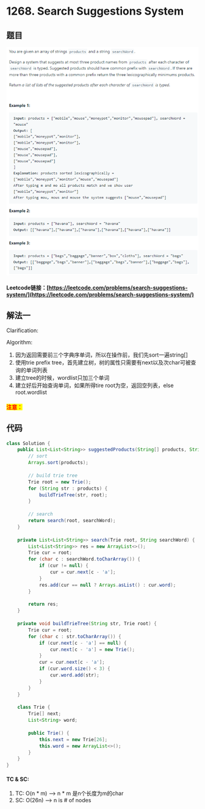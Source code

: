 # 1268. Search Suggestions System

## 题目

![](<../../.gitbook/assets/image (32) (1) (1).png>)

#### Leetcode链接：[https://leetcode.com/problems/search-suggestions-system/](https://leetcode.com/problems/search-suggestions-system/)

## 解法一

Clarification:&#x20;

Algorithm:&#x20;

1. 因为返回需要前三个字典序单词，所以在操作前，我们先sort一遍string\[]
2. 使用trie prefix tree，首先建立树，树的属性只需要有next以及次char可被查询的单词列表
3. 建立tree的时候，wordlist只加三个单词
4. 建立好后开始查询单词，如果所得tire root为空，返回空列表，else root.wordlist

#### <mark style="color:red;">注意：</mark>

## 代码

```java
class Solution {
    public List<List<String>> suggestedProducts(String[] products, String searchWord) {
        // sort
        Arrays.sort(products);
        
        // build trie tree
        Trie root = new Trie();
        for (String str : products) {
            buildTrieTree(str, root);
        }
        
        // search
        return search(root, searchWord);
    }
    
    private List<List<String>> search(Trie root, String searchWord) {
        List<List<String>> res = new ArrayList<>();
        Trie cur = root;
        for (char c : searchWord.toCharArray()) {
            if (cur != null) {
                cur = cur.next[c - 'a'];
            }
            res.add(cur == null ? Arrays.asList() : cur.word);
        }
        
        return res;
    }
    
    private void buildTrieTree(String str, Trie root) {
        Trie cur = root;
        for (char c : str.toCharArray()) {
            if (cur.next[c - 'a'] == null) {
                cur.next[c - 'a'] = new Trie();
            }
            cur = cur.next[c - 'a'];
            if (cur.word.size() < 3) {
                cur.word.add(str);
            }
        }
    }
    
    class Trie {
        Trie[] next;
        List<String> word;
        
        public Trie() {
            this.next = new Trie[26];
            this.word = new ArrayList<>();
        }
    }
}
```

#### TC & SC:&#x20;

1. TC: O(n \* m) --> n \* m 是n个长度为m的char
2. SC: O(26n) --> n is # of nodes
